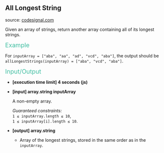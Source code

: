 <h2>All Longest String</h2>
<p>source: <a href="https://www.codesignal.com/">codesignal.com</a>
<div ><p>Given an array of strings, return another array containing all of its longest strings.</p>
<p><span class="markdown--header" style="color:#44BFA3;font-size:1.4em">Example</span></p>
<p>For <code>inputArray = ["aba", "aa", "ad", "vcd", "aba"]</code>, the output should be<br>
<code>allLongestStrings(inputArray) = ["aba", "vcd", "aba"]</code>.</p>
<p><span style="color:#44BFA3;font-size:1.4em">Input/Output</span></p>
<ul>
<li>
<p><strong>[execution time limit] 4 seconds (js)</strong></p>
</li>
<li>
<p><strong>[input] array.string inputArray</strong></p>
<p>A non-empty array.</p>
<p><em>Guaranteed constraints:</em><br>
<code>1 ≤ inputArray.length ≤ 10</code>,<br>
<code>1 ≤ inputArray[i].length ≤ 10</code>.</p>
</li>
<li>
<p><strong>[output] array.string</strong></p>
<ul>
<li>Array of the longest strings, stored in the same order as in the <code>inputArray</code>.</li>
</ul>
</li>
</ul>
</div>